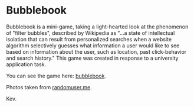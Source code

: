 # Bubblebook
Bubblebook is a mini-game, taking a light-hearted look at the phenomenon of "filter bubbles", described by Wikipedia as "...a state of intellectual isolation that can result from personalized searches when a website algorithm selectively guesses what information a user would like to see based on information about the user, such as location, past click-behavior and search history." This game was created in response to a university application task.

You can see the game here: [bubblebook](http://kevanmurtagh.com/bubblebook/).

Photos taken from [randomuser.me](https://randomuser.me).

Kev.


